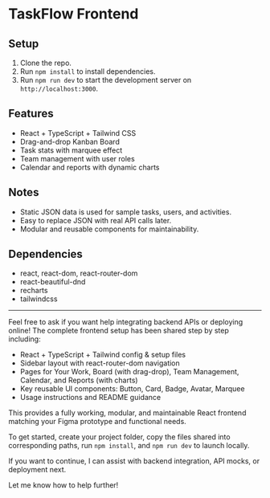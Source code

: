 # TaskFlow Frontend

## Setup

1. Clone the repo.
2. Run `npm install` to install dependencies.
3. Run `npm run dev` to start the development server on `http://localhost:3000`.

## Features

- React + TypeScript + Tailwind CSS
- Drag-and-drop Kanban Board
- Task stats with marquee effect
- Team management with user roles
- Calendar and reports with dynamic charts

## Notes

- Static JSON data is used for sample tasks, users, and activities.
- Easy to replace JSON with real API calls later.
- Modular and reusable components for maintainability.

## Dependencies

- react, react-dom, react-router-dom
- react-beautiful-dnd
- recharts
- tailwindcss

---

Feel free to ask if you want help integrating backend APIs or deploying online!
The complete frontend setup has been shared step by step including:

- React + TypeScript + Tailwind config & setup files
- Sidebar layout with react-router-dom navigation
- Pages for Your Work, Board (with drag-drop), Team Management, Calendar, and Reports (with charts)
- Key reusable UI components: Button, Card, Badge, Avatar, Marquee
- Usage instructions and README guidance

This provides a fully working, modular, and maintainable React frontend matching your Figma prototype and functional needs.

To get started, create your project folder, copy the files shared into corresponding paths, run `npm install`, and `npm run dev` to launch locally.

If you want to continue, I can assist with backend integration, API mocks, or deployment next.

Let me know how to help further!
